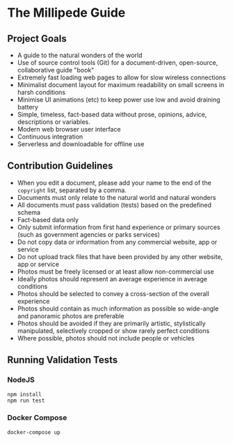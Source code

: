 # The Millipede Guide

## Project Goals

- A guide to the natural wonders of the world
- Use of source control tools (Git) for a document-driven, open-source, collaborative guide "book"
- Extremely fast loading web pages to allow for slow wireless connections
- Minimalist document layout for maximum readability on small screens in harsh conditions
- Minimise UI animations (etc) to keep power use low and avoid draining battery
- Simple, timeless, fact-based data without prose, opinions, advice, descriptions or variables.
- Modern web browser user interface
- Continuous integration
- Serverless and downloadable for offline use

## Contribution Guidelines

- When you edit a document, please add your name to the end of the `copyright` list, separated by a comma.
- Documents must only relate to the natural world and natural wonders
- All documents must pass validation (tests) based on the predefined schema
- Fact-based data only
- Only submit information from first hand experience or primary sources (such as government agencies or parks services)
- Do not copy data or information from any commercial website, app or service
- Do not upload track files that have been provided by any other website, app or service
- Photos must be freely licensed or at least allow non-commercial use
- Ideally photos should represent an average experience in average conditions
- Photos should be selected to convey a cross-section of the overall experience
- Photos should contain as much information as possible so wide-angle and panoramic photos are preferable
- Photos should be avoided if they are primarily artistic, stylistically manipulated, selectively cropped or show rarely perfect conditions
- Where possible, photos should not include people or vehicles

## Running Validation Tests

### NodeJS

    npm install
    npm run test

### Docker Compose

    docker-compose up

